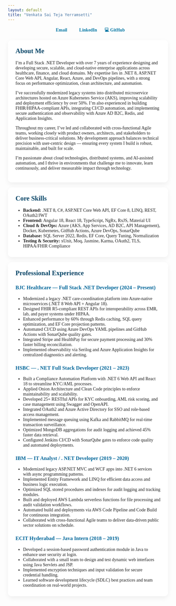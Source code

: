 ```yaml
---
layout: default
title: "Venkata Sai Teja Yerramsetti"
---
```


<style>
  body {
    font-family: "Times New Roman", Times, serif;
  }
  .content { max-width: 900px; margin: 0 auto; }
  section {
    background: #fff;
    border-radius: 12px;
    padding: 22px 24px;
    margin: 16px 0;
    box-shadow: 0 6px 16px rgba(0,0,0,0.06);
  }
  h2 { margin-top: 0; color: #004466; }
  h3 { color: #006699; }
  ul { margin-top: 6px; margin-bottom: 4px; }
  .top-links { text-align:center; margin: 10px 0 18px; }
  .top-links a {
    margin: 0 10px;
    font-weight: 600;
    color: #0074a2;
    text-decoration: none;
  }
  .top-links a:hover { text-decoration: underline; }
  footer.site-footer { display: none; }
</style>

<div class="content">

<div class="top-links">
  <a href="mailto:vyerramsetti1997@gmail.com">📧 Email</a>
  <a href="https://www.linkedin.com/in/venkata-sai-teja-yerramsetti-595511172/">💼 LinkedIn</a>
  <a href="https://github.com/yerramsetti97">💻 GitHub</a>
</div>

<section>
  <h2>About Me</h2>
  <p>
    I’m a Full Stack .NET Developer with over 7 years of experience designing and developing secure, scalable, and cloud-native enterprise applications across healthcare, finance, and cloud domains. My expertise lies in .NET 8, ASP.NET Core Web API, Angular, React, Azure, and DevOps pipelines, with a strong focus on performance optimization, clean architecture, and automation.

I’ve successfully modernized legacy systems into distributed microservice architectures hosted on Azure Kubernetes Service (AKS), improving scalability and deployment efficiency by over 50%. I’m also experienced in building FHIR/HIPAA-compliant APIs, integrating CI/CD automation, and implementing secure authentication and observability with Azure AD B2C, Redis, and Application Insights.

Throughout my career, I’ve led and collaborated with cross-functional Agile teams, working closely with product owners, architects, and stakeholders to deliver business-critical solutions. My development approach balances technical precision with user-centric design — ensuring every system I build is robust, maintainable, and built for scale.

I’m passionate about cloud technologies, distributed systems, and AI-assisted automation, and I thrive in environments that challenge me to innovate, learn continuously, and deliver measurable impact through technology.
  </p>
</section>

<section>
  <h2>Core Skills</h2>
  <ul>
    <li><strong>Backend:</strong> .NET 8, C#, ASP.NET Core Web API, EF Core 8, LINQ, REST, OAuth2/JWT</li>
    <li><strong>Frontend:</strong> Angular 18, React 18, TypeScript, NgRx, RxJS, Material UI</li>
    <li><strong>Cloud & DevOps:</strong> Azure (AKS, App Services, AD B2C, API Management), Docker, Kubernetes, GitHub Actions, Azure DevOps, SonarQube</li>
    <li><strong>Database:</strong> SQL Server 2022, Redis, EF Core, Query Tuning, Normalization</li>
    <li><strong>Testing & Security:</strong> xUnit, Moq, Jasmine, Karma, OAuth2, TLS, HIPAA/FHIR Compliance</li>
  </ul>
</section>

<section>
  <h2>Professional Experience</h2>

  <h3>BJC Healthcare — Full Stack .NET Developer (2024 – Present)</h3>
  <ul>
    <li>Modernized a legacy .NET care-coordination platform into Azure-native microservices (.NET 8 Web API + Angular 18).</li>
    <li>Designed FHIR R5-compliant REST APIs for interoperability across EMR, lab, and payer systems under HIPAA.</li>
    <li>Enhanced performance by 60% through Redis caching, SQL query optimization, and EF Core projection patterns.</li>
    <li>Automated CI/CD using Azure DevOps YAML pipelines and GitHub Actions with SonarQube quality gates.</li>
    <li>Integrated Stripe and HealthPay for secure payment processing and 30% faster billing reconciliation.</li>
    <li>Implemented observability via Serilog and Azure Application Insights for centralized diagnostics and alerting.</li>
  </ul>

  <h3>HSBC — . NET Full Stack Developer (2021 – 2023)</h3>
  <ul>
    <li>Built a Compliance Automation Platform with .NET 6 Web API and React 18 to streamline KYC/AML processes.</li>
    <li>Applied Onion Architecture and Clean Code principles to enforce maintainability and scalability.</li>
    <li>Developed 25+ RESTful APIs for KYC onboarding, AML risk scoring, and case management using Swagger and OpenAPI.</li>
    <li>Integrated OAuth2 and Azure Active Directory for SSO and role-based access management.</li>
    <li>Implemented message queuing using Kafka and RabbitMQ for real-time transaction surveillance.</li>
    <li>Optimized MongoDB aggregations for audit logging and achieved 45% faster data retrieval.</li>
    <li>Configured Jenkins CI/CD with SonarQube gates to enforce code quality and automated deployments.</li>
  </ul>

  <h3>IBM — IT Analyst / . NET Developer (2019 – 2020)</h3>
  <ul>
    <li>Modernized legacy ASP.NET MVC and WCF apps into .NET 6 services with async programming patterns.</li>
    <li>Implemented Entity Framework and LINQ for efficient data access and business logic execution.</li>
    <li>Optimized SQL stored procedures and indexes for audit logging and tracking modules.</li>
    <li>Built and deployed AWS Lambda serverless functions for file processing and audit validation workflows.</li>
    <li>Automated build and deployments via AWS Code Pipeline and Code Build for continuous integration.</li>
    <li>Collaborated with cross-functional Agile teams to deliver data-driven public sector solutions on schedule.</li>
  </ul>

  <h3>ECIT Hyderabad — Java Intern (2018 – 2019)</h3>
  <ul>
    <li>Developed a session-based password authentication module in Java to enhance user security at login.</li>
    <li>Collaborated with a small team to design and test dynamic web interfaces using Java Servlets and JSP.</li>
    <li>Implemented encryption techniques and input validation for secure credential handling.</li>
    <li>Learned software development lifecycle (SDLC) best practices and team coordination on real-world projects.</li>
  </ul>
</section>

</div>
